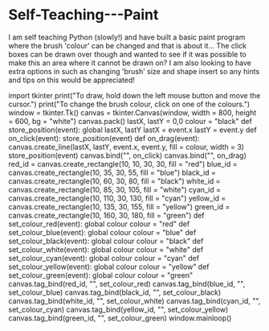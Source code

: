 # Self-Teaching---Paint
I am self teaching Python (slowly!) and have built a basic paint program where the brush 'colour' can be changed and that is about it... The click boxes can be drawn over though and wanted to see if it was possible to make this an area where it cannot be drawn on? I am also looking to have extra options in such as changing 'brush' size and shape insert so any hints and tips on this would be appreciated!

import tkinter
print("To draw, hold down the left mouse button and move the cursor.")
print("To change the brush colour, click on one of the colours.")
window = tkinter.Tk()
canvas = tkinter.Canvas(window, width = 800, height = 600, bg = "white")
canvas.pack()
lastX, lastY = 0,0
colour = "black"
def store_position(event):
    global lastX, lastY
    lastX = event.x
    lastY = event.y
def on_click(event):
    store_position(event)
def on_drag(event):
    canvas.create_line(lastX, lastY, event.x, event.y, fill = colour, width = 3)
    store_position(event)
canvas.bind("<Button-1>", on_click)
canvas.bind("<B1-Motion>", on_drag)
red_id = canvas.create_rectangle(10, 10, 30, 30, fill = "red")
blue_id = canvas.create_rectangle(10, 35, 30, 55, fill = "blue")
black_id = canvas.create_rectangle(10, 60, 30, 80, fill = "black")
white_id = canvas.create_rectangle(10, 85, 30, 105, fill = "white")
cyan_id = canvas.create_rectangle(10, 110, 30, 130, fill = "cyan")
yellow_id = canvas.create_rectangle(10, 135, 30, 155, fill = "yellow")
green_id = canvas.create_rectangle(10, 160, 30, 180, fill = "green")
def set_colour_red(event):
    global colour
    colour = "red"
def set_colour_blue(event):
    global colour
    colour = "blue"
def set_colour_black(event):
    global colour
    colour = "black"
def set_colour_white(event):
    global colour
    colour = "white"
def set_colour_cyan(event):
    global colour
    colour = "cyan"
def set_colour_yellow(event):
    global colour
    colour = "yellow"
def set_colour_green(event):
    global colour
    colour = "green"
canvas.tag_bind(red_id, "<Button-1>", set_colour_red)
canvas.tag_bind(blue_id, "<Button-1>", set_colour_blue)
canvas.tag_bind(black_id, "<Button-1>", set_colour_black)
canvas.tag_bind(white_id, "<Button-1>", set_colour_white)
canvas.tag_bind(cyan_id, "<Button-1>", set_colour_cyan)
canvas.tag_bind(yellow_id, "<Button-1>", set_colour_yellow)
canvas.tag_bind(green_id, "<Button-1>", set_colour_green)
window.mainloop()
